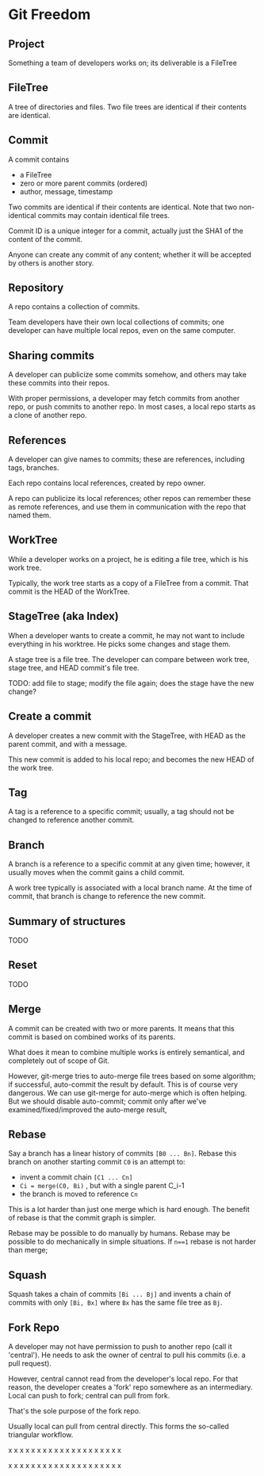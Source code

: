 # Git Freedom

## Project

Something a team of developers works on; its deliverable is a FileTree

## FileTree

A tree of directories and files.
Two file trees are identical if their contents are identical.

## Commit

A commit contains
- a FileTree
- zero or more parent commits (ordered)
- author, message, timestamp

Two commits are identical if their contents are identical.
Note that two non-identical commits may contain identical file trees.

Commit ID is a unique integer for a commit, 
actually just the SHA1 of the content of the commit.

Anyone can create any commit of any content;
whether it will be accepted by others is another story.

## Repository

A repo contains a collection of commits.

Team developers have their own local collections of commits;
one developer can have multiple local repos, even on the same computer.

## Sharing commits

A developer can publicize some commits somehow,
and others may take these commits into their repos.

With proper permissions, a developer may fetch commits from another repo,
or push commits to another repo.
In most cases, a local repo starts as a clone of another repo.

## References

A developer can give names to commits; 
these are references, including tags, branches.

Each repo contains local references, created by repo owner.

A repo can publicize its local references;
other repos can remember these as remote references,
and use them in communication with the repo that named them.

## WorkTree

While a developer works on a project, he is editing a file tree,
which is his work tree. 

Typically, the work tree starts as a copy of a FileTree from a commit.
That commit is the HEAD of the WorkTree.

## StageTree (aka Index)

When a developer wants to create a commit, he may not want to include
everything in his worktree. He picks some changes and stage them.

A stage tree is a file tree. The developer can compare between
work tree, stage tree, and HEAD commit's file tree.

TODO: add file to stage; modify the file again; does the stage have the new change?

## Create a commit

A developer creates a new commit with the StageTree, 
with HEAD as the parent commit,
and with a message. 

This new commit is added to his local repo;
and becomes the new HEAD of the work tree.

## Tag

A tag is a reference to a specific commit; 
usually, a tag should not be changed to reference another commit.

## Branch

A branch is a reference to a specific commit at any given time;
however, it usually moves when the commit gains a child commit.

A work tree typically is associated with a local branch name. 
At the time of commit, that branch is change to reference the new commit.

## Summary of structures

TODO

## Reset

TODO

## Merge

A commit can be created with two or more parents. 
It means that this commit is based on combined works of its parents.

What does it mean to combine multiple works is entirely semantical, 
and completely out of scope of Git.

However, git-merge tries to auto-merge file trees based on some algorithm;
if successful, auto-commit the result by default.
This is of course very dangerous.
We can use git-merge for auto-merge which is often helping.
But we should disable auto-commit;
commit only after we've examined/fixed/improved the auto-merge result, 

## Rebase

Say a branch has a linear history of commits `[B0 ... Bn]`.
Rebase this branch on another starting commit `C0` is an attempt to:
- invent a commit chain `[C1 ... Cn]`
- `Ci = merge(C0, Bi)` , but with a single parent C_i-1
- the branch is moved to reference `Cn` 

This is a lot harder than just one merge which is hard enough.
The benefit of rebase is that the commit graph is simpler.

Rebase may be possible to do manually by humans.
Rebase may be possible to do mechanically in simple situations.
If `n==1` rebase is not harder than merge; 

## Squash

Squash takes a chain of commits `[Bi ... Bj]`
and invents a chain of commits with only `[Bi, Bx]`
where `Bx` has the same file tree as `Bj`.

## Fork Repo

A developer may not have permission to push to another repo (call it 'central').
He needs to ask the owner of central to pull his commits (i.e. a pull request).

However, central cannot read from the developer's local repo.
For that reason, the developer creates a 'fork' repo somewhere as an intermediary.
Local can push to fork; central can pull from fork.

That's the sole purpose of the fork repo.

Usually local can pull from central directly.
This forms the so-called triangular workflow.

x x x x x x x x x x x x x x x x x x x x

x x x x x x x x x x x x x x x x x x x x 
